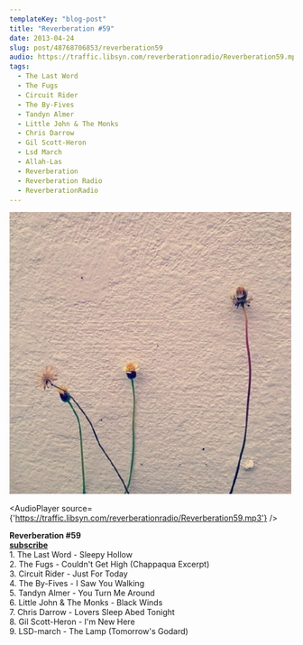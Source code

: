```yaml
---
templateKey: "blog-post"
title: "Reverberation #59"
date: 2013-04-24
slug: post/48768706853/reverberation59
audio: https://traffic.libsyn.com/reverberationradio/Reverberation59.mp3
tags:
  - The Last Word
  - The Fugs
  - Circuit Rider
  - The By-Fives
  - Tandyn Almer
  - Little John & The Monks
  - Chris Darrow
  - Gil Scott-Heron
  - Lsd March
  - Allah-Las
  - Reverberation
  - Reverberation Radio
  - ReverberationRadio
---
```


![Reverberation #59](../images/968f5c8c9634324469069a5926be0bb4399063dba0cfb4f1394dcf438fb0391f.jpg)

<AudioPlayer source={'https://traffic.libsyn.com/reverberationradio/Reverberation59.mp3'} />

<p><strong>Reverberation #59<br /></strong><strong><a href="https://itunes.apple.com/us/podcast/reverberation-radio/id520739212?ign-mpt=uo%3D4" title="subscribe" target="_blank">subscribe</a></strong><strong><br /></strong>1. The Last Word - Sleepy Hollow<br />2. The Fugs - Couldn't Get High (Chappaqua Excerpt)<br />3. Circuit Rider - Just For Today<br />4. The By-Fives - I Saw You Walking<br />5. Tandyn Almer - You Turn Me Around<br />6. Little John &amp; The Monks - Black Winds<br />7. Chris Darrow - Lovers Sleep Abed Tonight<br />8. Gil Scott-Heron - I'm New Here<br />9. LSD-march - The Lamp (Tomorrow's Godard)</p>

